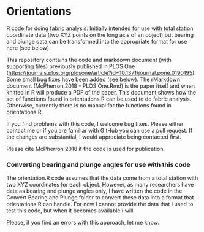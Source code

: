# Orientations

R code for doing fabric analysis.  Initially intended for use with total station coordinate data (two XYZ points on the long axis of an object) but bearing and plunge data can be transformed into the appropriate format for use here (see below).

This repository contains the code and markdown document (with supporting files) previously published in PLOS One (https://journals.plos.org/plosone/article?id=10.1371/journal.pone.0190195).  Some small bug fixes have been added (see below).  The rMarkdown document (McPherron 2018 - PLOS One.Rmd) is the paper itself and when knitted in R will produce a PDF of the paper.  This document shows how the set of functions found in orientations.R can be used to do fabric analysis.  Otherwise, currently there is no manual for the functions found in orientations.R.

If you find problems with this code, I welcome bug fixes.  Please either contact me or if you are familiar with GitHub you can use a pull request.  If the changes are substantial, I would appreciate being contacted first.

Please cite McPherron 2018 if the code is used for publication.

### Converting bearing and plunge angles for use with this code

The orientation.R code assumes that the data come from a total station with two XYZ coordinates for each object.  However, as many researchers have data as bearing and plunge angles only, I have written the code in the Convert Bearing and Plunge folder to convert these data into a format that orientations.R can handle.  For now I cannot provide the data that I used to test this code, but when it becomes available I will.

Please, if you find an errors with this approach, let me know.


